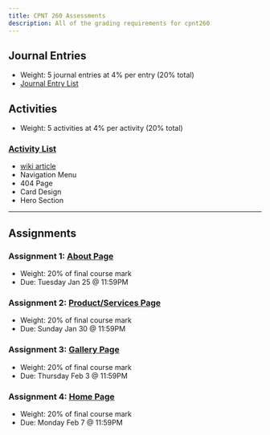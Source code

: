 ```yaml
---
title: CPNT 260 Assessments
description: All of the grading requirements for cpnt260
---
```


## Journal Entries

- Weight: 5 journal entries at 4% per entry (20% total)
- [Journal Entry List](/cpnt-260/assessments/journal)

## Activities

- Weight: 5 activities at 4% per activity (20% total)

### [Activity List](/cpnt-260/assessments/activities)

- [wiki article](https://gist.github.com/lilyx13/7371f05b2deb3862eb4ca54e27c21299)
- Navigation Menu
- 404 Page
- Card Design
- Hero Section

---

## Assignments

### Assignment 1: [About Page](/cpnt-260/assignments/assignment-1)

- Weight: 20% of final course mark
- Due: Tuesday Jan 25 @ 11:59PM

### Assignment 2: [Product/Services Page](/cpnt-260/assignments/assignment-2)

- Weight: 20% of final course mark
- Due: Sunday Jan 30 @ 11:59PM

### Assignment 3: [Gallery Page](/cpnt-260/assignments/assignment-3)

- Weight: 20% of final course mark
- Due: Thursday Feb 3 @ 11:59PM

### Assignment 4: [Home Page](/cpnt-260/assignments/assignment-4)

- Weight: 20% of final course mark
- Due: Monday Feb 7 @ 11:59PM
